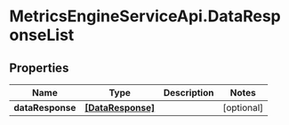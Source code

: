# MetricsEngineServiceApi.DataResponseList

## Properties
Name | Type | Description | Notes
------------ | ------------- | ------------- | -------------
**dataResponse** | [**[DataResponse]**](DataResponse.md) |  | [optional] 


